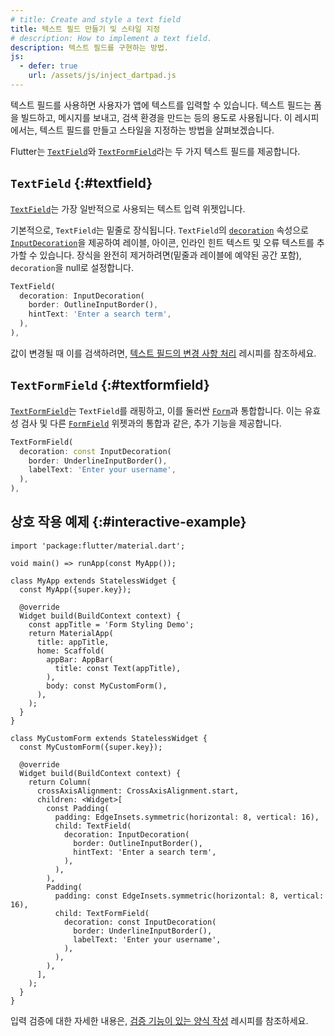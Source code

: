 ```yaml
---
# title: Create and style a text field
title: 텍스트 필드 만들기 및 스타일 지정
# description: How to implement a text field.
description: 텍스트 필드를 구현하는 방법.
js:
  - defer: true
    url: /assets/js/inject_dartpad.js
---
```


<?code-excerpt path-base="cookbook/forms/text_input/"?>

텍스트 필드를 사용하면 사용자가 앱에 텍스트를 입력할 수 있습니다. 
텍스트 필드는 폼을 빌드하고, 메시지를 보내고, 검색 환경을 만드는 등의 용도로 사용됩니다. 
이 레시피에서는, 텍스트 필드를 만들고 스타일을 지정하는 방법을 살펴보겠습니다.

Flutter는 [`TextField`][]와 [`TextFormField`][]라는 두 가지 텍스트 필드를 제공합니다.

## `TextField` {:#textfield}

[`TextField`][]는 가장 일반적으로 사용되는 텍스트 입력 위젯입니다.

기본적으로, `TextField`는 밑줄로 장식됩니다. 
`TextField`의 [`decoration`][] 속성으로 [`InputDecoration`][]을 제공하여 
레이블, 아이콘, 인라인 힌트 텍스트 및 오류 텍스트를 추가할 수 있습니다. 
장식을 완전히 제거하려면(밑줄과 레이블에 예약된 공간 포함), `decoration`을 null로 설정합니다.

<?code-excerpt "lib/main.dart (TextField)" replace="/^child\: //g"?>
```dart
TextField(
  decoration: InputDecoration(
    border: OutlineInputBorder(),
    hintText: 'Enter a search term',
  ),
),
```

값이 변경될 때 이를 검색하려면, [텍스트 필드의 변경 사항 처리][Handle changes to a text field] 레시피를 참조하세요.

## `TextFormField` {:#textformfield}

[`TextFormField`][]는 `TextField`를 래핑하고, 이를 둘러싼 [`Form`][]과 통합합니다. 
이는 유효성 검사 및 다른 [`FormField`][] 위젯과의 통합과 같은, 추가 기능을 제공합니다.

<?code-excerpt "lib/main.dart (TextFormField)" replace="/^child\: //g"?>
```dart
TextFormField(
  decoration: const InputDecoration(
    border: UnderlineInputBorder(),
    labelText: 'Enter your username',
  ),
),
```

## 상호 작용 예제 {:#interactive-example}

<?code-excerpt "lib/main.dart" replace="/^child\: //g"?>
```dartpad title="Flutter text input hands-on example in DartPad" run="true"
import 'package:flutter/material.dart';

void main() => runApp(const MyApp());

class MyApp extends StatelessWidget {
  const MyApp({super.key});

  @override
  Widget build(BuildContext context) {
    const appTitle = 'Form Styling Demo';
    return MaterialApp(
      title: appTitle,
      home: Scaffold(
        appBar: AppBar(
          title: const Text(appTitle),
        ),
        body: const MyCustomForm(),
      ),
    );
  }
}

class MyCustomForm extends StatelessWidget {
  const MyCustomForm({super.key});

  @override
  Widget build(BuildContext context) {
    return Column(
      crossAxisAlignment: CrossAxisAlignment.start,
      children: <Widget>[
        const Padding(
          padding: EdgeInsets.symmetric(horizontal: 8, vertical: 16),
          child: TextField(
            decoration: InputDecoration(
              border: OutlineInputBorder(),
              hintText: 'Enter a search term',
            ),
          ),
        ),
        Padding(
          padding: const EdgeInsets.symmetric(horizontal: 8, vertical: 16),
          child: TextFormField(
            decoration: const InputDecoration(
              border: UnderlineInputBorder(),
              labelText: 'Enter your username',
            ),
          ),
        ),
      ],
    );
  }
}
```

입력 검증에 대한 자세한 내용은, [검증 기능이 있는 양식 작성][Building a form with validation] 레시피를 참조하세요.


[Building a form with validation]: /cookbook/forms/validation/
[`decoration`]: {{site.api}}/flutter/material/TextField/decoration.html
[`Form`]: {{site.api}}/flutter/widgets/Form-class.html
[`FormField`]: {{site.api}}/flutter/widgets/FormField-class.html
[Handle changes to a text field]: /cookbook/forms/text-field-changes/
[`InputDecoration`]: {{site.api}}/flutter/material/InputDecoration-class.html
[`TextField`]: {{site.api}}/flutter/material/TextField-class.html
[`TextFormField`]: {{site.api}}/flutter/material/TextFormField-class.html
